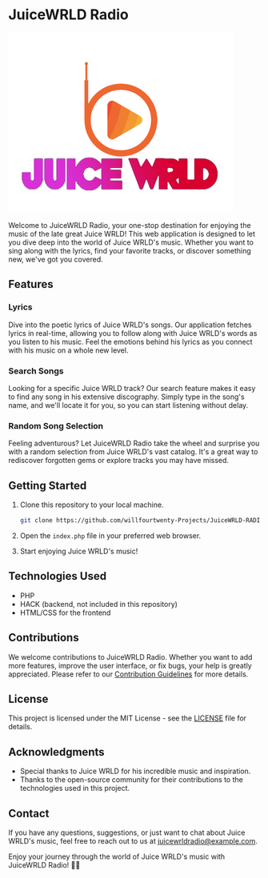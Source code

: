 # JuiceWRLD Radio

![JuiceWRLD Radio Logo](juicewrld-radio-logo.png)

Welcome to JuiceWRLD Radio, your one-stop destination for enjoying the music of the late great Juice WRLD! This web application is designed to let you dive deep into the world of Juice WRLD's music. Whether you want to sing along with the lyrics, find your favorite tracks, or discover something new, we've got you covered.

## Features

### Lyrics
Dive into the poetic lyrics of Juice WRLD's songs. Our application fetches lyrics in real-time, allowing you to follow along with Juice WRLD's words as you listen to his music. Feel the emotions behind his lyrics as you connect with his music on a whole new level.

### Search Songs
Looking for a specific Juice WRLD track? Our search feature makes it easy to find any song in his extensive discography. Simply type in the song's name, and we'll locate it for you, so you can start listening without delay.

### Random Song Selection
Feeling adventurous? Let JuiceWRLD Radio take the wheel and surprise you with a random selection from Juice WRLD's vast catalog. It's a great way to rediscover forgotten gems or explore tracks you may have missed.

## Getting Started
1. Clone this repository to your local machine. 
   ```bash
   git clone https://github.com/willfourtwenty-Projects/JuiceWRLD-RADIO.git 
   ```

2. Open the `index.php` file in your preferred web browser.

3. Start enjoying Juice WRLD's music!

## Technologies Used
- PHP
- HACK (backend, not included in this repository)
- HTML/CSS for the frontend

## Contributions
We welcome contributions to JuiceWRLD Radio. Whether you want to add more features, improve the user interface, or fix bugs, your help is greatly appreciated. Please refer to our [Contribution Guidelines](CONTRIBUTING.md) for more details.

## License
This project is licensed under the MIT License - see the [LICENSE](LICENSE) file for details.

## Acknowledgments
- Special thanks to Juice WRLD for his incredible music and inspiration.
- Thanks to the open-source community for their contributions to the technologies used in this project.

## Contact
If you have any questions, suggestions, or just want to chat about Juice WRLD's music, feel free to reach out to us at juicewrldradio@example.com.

Enjoy your journey through the world of Juice WRLD's music with JuiceWRLD Radio! 🎵🖤

